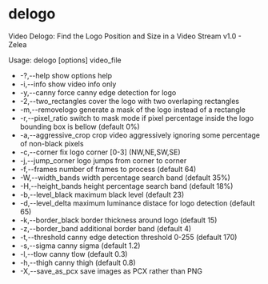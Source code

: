# delogo
Video Delogo: Find the Logo Position and Size in a Video Stream v1.0 - Zelea

Usage: delogo [options] video_file
 - -?,--help             show options help
 - -i,--info             show video info only
 - -y,--canny            force canny edge detection for logo
 - -2,--two_rectangles   cover the logo with two overlaping rectangles
 - -m,--removelogo       generate a mask of the logo instead of a rectangle
 - -r,--pixel_ratio      switch to mask mode if pixel percentage inside the logo
                         bounding box is bellow (default 0%)
 - -a,--aggressive_crop  crop video aggressively
                         ignoring some percentage of non-black pixels
 - -c,--corner           fix logo corner [0-3] (NW,NE,SW,SE)
 - -j,--jump_corner      logo jumps from corner to corner
 - -f,--frames           number of frames to process (default 64)
 - -W,--width_bands      width percentage search band (default 35%)
 - -H,--height_bands     height percentage search band (default 18%)
 - -b,--level_black      maximum black level (default 23)
 - -d,--level_delta      maximum luminance distace for logo detection (default 65)
 - -k,--border_black     border thickness around logo (default 15)
 - -z,--border_band      additional border band (default 4)
 - -t,--threshold        canny edge detection threshold 0-255 (default 170)
 - -s,--sigma            canny sigma (default 1.2)
 - -l,--tlow             canny tlow (default 0.3)
 - -h,--thigh            canny thigh (default 0.8)
 - -X,--save_as_pcx      save images as PCX rather than PNG
